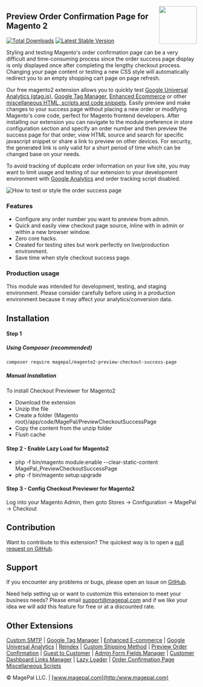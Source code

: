 <a href="http://www.magepal.com" ><img src="https://image.ibb.co/dHBkYH/Magepal_logo.png" width="100" align="right" /></a>

## Preview Order Confirmation Page for Magento 2

[![Total Downloads](https://poser.pugx.org/magepal/magento2-preview-checkout-success-page/downloads)](https://packagist.org/packages/magepal/magento2-preview-checkout-success-page)
[![Latest Stable Version](https://poser.pugx.org/magepal/magento2-preview-checkout-success-page/v/stable)](https://packagist.org/packages/magepal/magento2-preview-checkout-success-page)

Styling and testing Magento's order confirmation page can be a very difficult and time-consuming process since the order success page display is only displayed once after completing the lengthy checkout process. Changing your page content or testing a new CSS style will automatically redirect you to an empty shopping cart page on page refresh.

Our free magento2 extension allows you to quickly test [Google Universal Analytics (gtag.js)](https://www.magepal.com/magento2/extensions/google-universal-analytics-enhanced-ecommerce.html), [Google Tag Manager](https://www.magepal.com/magento2/extensions/google-tag-manager.html), [Enhanced Ecommerce](https://www.magepal.com/magento2/extensions/enhanced-ecommerce-for-google-tag-manager.html) or other [miscellaneous HTML, scripts and code snippets](https://www.magepal.com/magento2/extensions/order-confirmation-miscellaneous-scripts-for-magento-2.html). Easily preview and make changes to your success page without placing a new order or modifying Magento's core code, perfect for Magento frontend developers. After installing our extension you can navigate to the module preference in store configuration section and specify an order number and then preview the success page for that order, view HTML source and search for specific javascript snippet or share a link to preview on other devices. For security, the generated link is only valid for a short period of time which can be changed base on your needs.

To avoid tracking of duplicate order information on your live site, you may want to limit usage and testing of our extension to your development environment with [Google Analytics](https://www.magepal.com/magento2/extensions/enhanced-ecommerce-for-google-tag-manager.html) and order tracking script disabled.

![How to test or style the order success page](https://image.ibb.co/h9ssDH/Preview_Checkout_Success_Page_for_Magento.gif)


### Features
- Configure any order number you want to preview from admin.
- Quick and easily view checkout page source, inline with in admin or within a new browser window.
- Zero core hacks.
- Created for testing sites but work perfectly on live/production environment.
- Save time when style checkout success page.

### Production usage

This module was intended for development, testing, and staging environment. Please consider carefully before using in a production environment because it may affect your analytics/conversion data.


## Installation

#### Step 1
##### Using Composer (recommended)

```
composer require magepal/magento2-preview-checkout-success-page
```


##### Manual Installation
To install Checkout Previewer for Magento2
 * Download the extension
 * Unzip the file
 * Create a folder {Magento root}/app/code/MagePal/PreviewCheckoutSuccessPage
 * Copy the content from the unzip folder
 * Flush cache

#### Step 2 -  Enable Lazy Load for Magento2
 * php -f bin/magento module:enable --clear-static-content MagePal_PreviewCheckoutSuccessPage
 * php -f bin/magento setup:upgrade

#### Step 3 - Config Checkout Previewer for Magento2
Log into your Magento Admin, then goto Stores -> Configuration -> MagePal -> Checkout

Contribution
---
Want to contribute to this extension? The quickest way is to open a [pull request on GitHub](https://help.github.com/articles/using-pull-requests).


Support
---
If you encounter any problems or bugs, please open an issue on [GitHub](https://github.com/magepal/magento2-preview-checkout-success-page/issues).

Need help setting up or want to customize this extension to meet your business needs? Please email support@magepal.com and if we like your idea we will add this feature for free or at a discounted rate.

Other Extensions
---
[Custom SMTP](https://www.magepal.com/magento2/extensions/custom-smtp.html) | [Google Tag Manager](https://www.magepal.com/magento2/extensions/google-tag-manager.html) | [Enhanced E-commerce](https://www.magepal.com/magento2/extensions/enhanced-ecommerce-for-google-tag-manager.html) | [Google Universal Analytics](https://www.magepal.com/magento2/extensions/google-universal-analytics-enhanced-ecommerce.html) | [Reindex](https://www.magepal.com/magento2/extensions/reindex.html) | [Custom Shipping Method](https://www.magepal.com/magento2/extensions/custom-shipping-rates-for-magento-2.html) | [Preview Order Confirmation](https://www.magepal.com/magento2/extensions/preview-order-confirmation-page-for-magento-2.html) | [Guest to Customer](https://www.magepal.com/magento2/extensions/guest-to-customer.html) | [Admin Form Fields Manager](https://www.magepal.com/magento2/extensions/admin-form-fields-manager-for-magento-2.html) | [Customer Dashboard Links Manager](https://www.magepal.com/magento2/extensions/customer-dashboard-links-manager-for-magento-2.html) | [Lazy Loader](https://www.magepal.com/magento2/extensions/lazy-load.html) | [Order Confirmation Page Miscellaneous Scripts](https://www.magepal.com/magento2/extensions/order-confirmation-miscellaneous-scripts-for-magento-2.html)

© MagePal LLC. | [www.magepal.com](http:/www.magepal.com)
